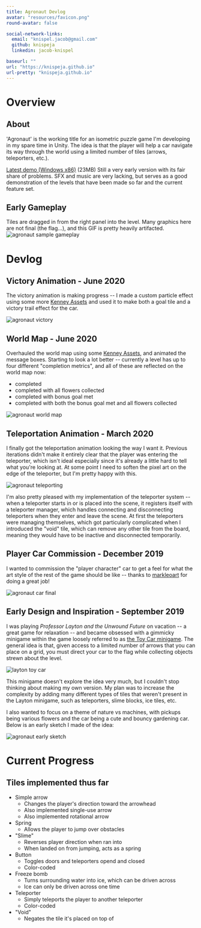 ```yaml
---
title: Agronaut Devlog
avatar: "resources/favicon.png"
round-avatar: false

social-network-links:
  email: "knispel.jacob@gmail.com"
  github: knispeja
  linkedin: jacob-knispel

baseurl: ""
url: "https://knispeja.github.io"
url-pretty: "knispeja.github.io"
---
```


# Overview

## About
'Agronaut' is the working title for an isometric puzzle game I'm developing in my spare time in Unity.
The idea is that the player will help a car navigate its way through the world using a limited number of tiles (arrows, teleporters, etc.).

[Latest demo (Windows x86)](https://www.dropbox.com/s/lt0gx84jbbjx541/Agronaut-Aug2020.zip?dl=0) (23MB)
Still a very early version with its fair share of problems.
SFX and music are very lacking, but serves as a good demonstration of the levels that have been made so far and the current feature set.

## Early Gameplay
Tiles are dragged in from the right panel into the level. Many graphics here are not final (the flag...), and this GIF is pretty heavily artifacted.
![agronaut sample gameplay](resources/blog/agronaut/agronaut-sample-gameplay.gif)

# Devlog

## Victory Animation - June 2020
The victory animation is making progress -- I made a custom particle effect using some more [Kenney Assets](https://www.kenney.nl/assets) and used it to make both a goal tile and a victory trail effect for the car.

![agronaut victory](resources/blog/agronaut/agronaut-victory-1.gif)

## World Map - June 2020
Overhauled the world map using some [Kenney Assets](https://www.kenney.nl/assets), and animated the message boxes. Starting to look a lot better -- currently a level has up to four different "completion metrics", and all of these are reflected on the world map now:
* completed
* completed with all flowers collected
* completed with bonus goal met
* completed with both the bonus goal met and all flowers collected

![agronaut world map](resources/blog/agronaut/agronaut-worldmap.gif)

## Teleportation Animation - March 2020
I finally got the teleportation animation looking the way I want it. Previous iterations didn't make it entirely clear that the player was entering the teleporter, which isn't ideal especially since it's already a little hard to tell what you're looking at. At some point I need to soften the pixel art on the edge of the teleporter, but I'm pretty happy with this.

![agronaut teleporting](resources/blog/agronaut/agronaut-teleport-loop.gif)

I'm also pretty pleased with my implementation of the teleporter system -- when a teleporter starts in or is placed into the scene, it registers itself with a teleporter manager, which handles connecting and disconnecting teleporters when they enter and leave the scene. At first the teleporters were managing themselves, which got particularly complicated when I introduced the "void" tile, which can remove any other tile from the board, meaning they would have to be inactive and disconnected temporarily.

## Player Car Commission - December 2019
I wanted to commission the "player character" car to get a feel for what the art style of the rest of the game should be like -- thanks to [markleoart](https://www.fiverr.com/markleoart) for doing a great job!

![agronaut car final](resources/blog/agronaut/agronaut-commission-animated.gif)

## Early Design and Inspiration - September 2019
I was playing _Professor Layton and the Unwound Future_ on vacation -- a great game for relaxation -- and became obsessed with a gimmicky minigame within the game loosely referred to as [the Toy Car minigame](https://layton.fandom.com/wiki/Toy_Car). The general idea is that, given access to a limited number of arrows that you can place on a grid, you must direct your car to the flag while collecting objects strewn about the level.

![layton toy car](https://vignette.wikia.nocookie.net/layton/images/5/54/ToyCar06.png/revision/latest/scale-to-width-down/160?cb=20110626190750)

This minigame doesn't explore the idea very much, but I couldn't stop thinking about making my own version. My plan was to increase the complexity by adding many different types of tiles that weren't present in the Layton minigame, such as teleporters, slime blocks, ice tiles, etc.

I also wanted to focus on a theme of nature vs machines, with pickups being various flowers and the car being a cute and bouncy gardening car. Below is an early sketch I made of the idea:

![agronaut early sketch](resources/blog/agronaut/agronaut-early-sketch.jpg)

# Current Progress
## Tiles implemented thus far
* Simple arrow
    * Changes the player's direction toward the arrowhead
    * Also implemented single-use arrow
    * Also implemented rotational arrow
* Spring
    * Allows the player to jump over obstacles
* "Slime"
    * Reverses player direction when ran into
    * When landed on from jumping, acts as a spring
* Button
    * Toggles doors and teleporters opend and closed
    * Color-coded
* Freeze bomb
    * Turns surrounding water into ice, which can be driven across
    * Ice can only be driven across one time
* Teleporter
    * Simply teleports the player to another teleporter
    * Color-coded
* "Void"
    * Negates the tile it's placed on top of